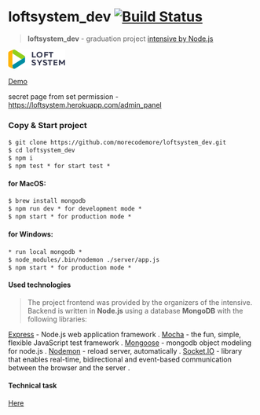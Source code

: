 # loftsystem_dev  [![Build Status](https://travis-ci.org/morecodemore/loftsystem_dev.svg?branch=master)](https://travis-ci.org/morecodemore/loftsystem_dev)
>**loftsystem_dev** - graduation project [intensive by Node.js](https://loftschool.com/course/nodejs/)

![LoftSystem](public/assets/img/logo.png)

[Demo](https://loftsystem.herokuapp.com)

secret page from set permission - https://loftsystem.herokuapp.com/admin_panel
### Copy & Start project

```shell
$ git clone https://github.com/morecodemore/loftsystem_dev.git
$ cd loftsystem_dev
$ npm i
$ npm test * for start test *
```

#### for MacOS:

```shell
$ brew install mongodb
$ npm run dev * for development mode *
$ npm start * for production mode *
```

#### for Windows:

```shell
* run local mongodb *
$ node_modules/.bin/nodemon ./server/app.js
$ npm start * for production mode *
```

#### Used technologies

>The project frontend was provided by the organizers of the intensive. Backend is written in **Node.js** using a database **MongoDB** with the following libraries:

[Express](http://expressjs.com) - Node.js web application framework . 
[Mocha](https://mochajs.org) - the fun, simple, flexible JavaScript test framework . 
[Mongoose](https://mongoosejs.com) - mongodb object modeling for node.js . 
[Nodemon](https://nodemon.io) - reload server, automatically . 
[Socket.IO](https://socket.io) - library that enables real-time, bidirectional and event-based communication between the browser and the server . 

#### Technical task

[Here](https://bitbucket.org/krabaton/loft-homework-5)
